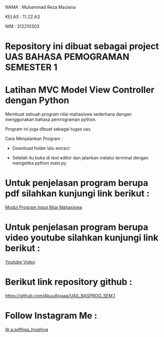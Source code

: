 NAMA    : Muhammad Reza Maulana

KELAS   : TI.22.A3

NIM     : 312210303

# Repository ini dibuat sebagai project UAS BAHASA PEMOGRAMAN SEMESTER 1

# Latihan MVC Model View Controller dengan Python
Membuat sebuah program nilai mahasiswa sederhana dengan menggunakan bahasa pemrograman python.

Program ini juga dibuat sebagai tugas uas.

Cara Menjalankan Program :

- Download folder lalu extract

- Setelah itu buka di text editor dan jalankan melalui terminal dengan mengetika python main.py

# Untuk penjelasan program berupa pdf silahkan kunjungi link berikut :

[Modul Program Input Nilai Mahasiswa](https://drive.google.com/file/d/1ZP2LMhRSkGNGIaZ_WPVh7TKS2EM3aVq2/view?usp=share_link)

# Untuk penjelasan program berupa video youtube silahkan kunjungi link berikut :

[Youtube Video](https://youtu.be/51O5-O3pvug)

# Berikut link repository github :

https://github.com/AkuuAlyaaa/UAS_BASPROG_SEM.1

# Follow Instagram Me :

[ @ a.sefhiaa_hiyahiya](https://instagram.com/a.sefhiaa_hiyahiya?igshid=ZDdkNTZiNTM=)
